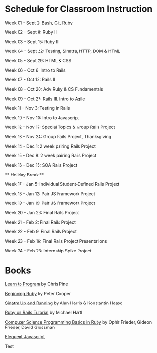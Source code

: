 Schedule for Classroom Instruction
==================================

Week 01 - Sept 2: Bash, Git, Ruby

Week 02 - Sept 8: Ruby II

Week 03 - Sept 15: Ruby III

Week 04 - Sept 22: Testing, Sinatra, HTTP, DOM & HTML

Week 05 - Sept 29: HTML & CSS

Week 06 - Oct 6: Intro to Rails

Week 07 - Oct 13: Rails II

Week 08 - Oct 20: Adv Ruby & CS Fundamentals

Week 09 - Oct 27: Rails III, Intro to Agile

Week 11 - Nov 3: Testing in Rails

Week 10 - Nov 10: Intro to Javascript

Week 12 - Nov 17: Special Topics & Group Rails Project

Week 13 - Nov 24: Group Rails Project, Thanksgiving

Week 14 - Dec 1: 2 week pairing Rails Project

Week 15 - Dec 8: 2 week pairing Rails Project

Week 16 - Dec 15: SOA Rails Project

** Holiday Break **

Week 17 - Jan 5:  Individual Student-Defined Rails Project

Week 18 - Jan 12: Pair JS Framework Project

Week 19 - Jan 19: Pair JS Framework Project

Week 20 - Jan 26: Final Rails Project

Week 21 - Feb 2: Final Rails Project

Week 22 - Feb 9: Final Rails Project

Week 23 - Feb 16: Final Rails Project Presentations

Week 24 - Feb 23: Internship Spike Project


Books
=====
[Learn to Program](http://pine.fm/LearnToProgram/) by Chris Pine

[Beginning Ruby](http://beginningruby.org/) by Peter Cooper

[Sinatra Up and Running](http://shop.oreilly.com/product/0636920019664.do) by Alan Harris & Konstantin Haase

[Ruby on Rails Tutorial](http://ruby.railstutorial.org/) by Michael Hartl

[Computer Science Programming Basics in Ruby](http://shop.oreilly.com/product/0636920028192.do) by Ophir Frieder, Gideon Frieder, David Grossman

[Elequent Javascript](http://eloquentjavascript.net/)


Test
